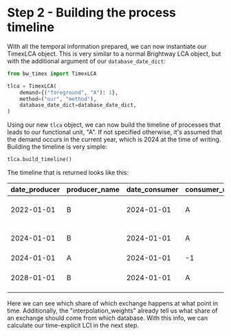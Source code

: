# Step 2 - Building the process timeline

With all the temporal information prepared, we can now instantiate our TimexLCA object. This is very similar to a normal Brightway LCA object, but with the additional argument of our `database_date_dict`:

```python
from bw_timex import TimexLCA

tlca = TimexLCA(
    demand={("foreground", "A"): 1},
    method=("our", "method"),
    database_date_dict=database_date_dict,
)
```

Using our new `tlca` object, we can now build the timeline of processes that leads to our functional unit, "A". If not specified otherwise, it's assumed that the demand occurs in the current year, which is 2024 at the time of writing. Building the timeline is very simple:
```python
tlca.build_timeline()
```

The timeline that is returned looks like this:

| date_producer | producer_name | date_consumer | consumer_name | amount | interpolation_weights                          |
|---------------|---------------|---------------|---------------|--------|------------------------------------------------|
| 2022-01-01    | B             | 2024-01-01    | A             | 0.9    | {'background': 0.8, 'background_2030': 0.2}    |
| 2024-01-01    | B             | 2024-01-01    | A             | 1.5    | {'background': 0.6, 'background_2030': 0.4}    |
| 2024-01-01    | A             | 2024-01-01    | -1            | 1.0    | None                                           |
| 2028-01-01    | B             | 2024-01-01    | A             | 0.6    | {'background': 0.2, 'background_2030': 0.8}    |

Here we can see which share of which exchange happens at what point in time. Additionally, the "interpolation_weights" already tell us what share of an exchange should come from which database. With this info, we can calculate our time-explicit LCI in the next step.
